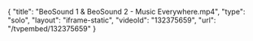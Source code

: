 {
    "title": "BeoSound 1 & BeoSound 2 - Music Everywhere.mp4",
    "type": "solo",
    "layout": "iframe-static",
    "videoId": "132375659",
    "url": "\/tvpembed\/132375659"
}